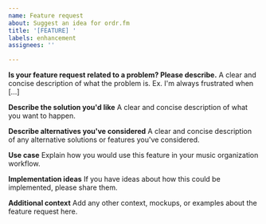 ```yaml
---
name: Feature request
about: Suggest an idea for ordr.fm
title: '[FEATURE] '
labels: enhancement
assignees: ''

---
```


**Is your feature request related to a problem? Please describe.**
A clear and concise description of what the problem is. Ex. I'm always frustrated when [...]

**Describe the solution you'd like**
A clear and concise description of what you want to happen.

**Describe alternatives you've considered**
A clear and concise description of any alternative solutions or features you've considered.

**Use case**
Explain how you would use this feature in your music organization workflow.

**Implementation ideas**
If you have ideas about how this could be implemented, please share them.

**Additional context**
Add any other context, mockups, or examples about the feature request here.